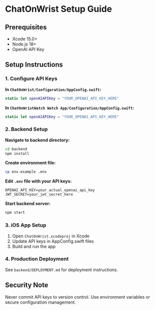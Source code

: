 # ChatOnWrist Setup Guide

## Prerequisites
- Xcode 15.0+
- Node.js 18+
- OpenAI API Key

## Setup Instructions

### 1. Configure API Keys

**In `ChatOnWrist/Configuration/AppConfig.swift`:**
```swift
static let openAIAPIKey = "YOUR_OPENAI_API_KEY_HERE"
```

**In `ChatOnWristWatch Watch App/Configuration/AppConfig.swift`:**
```swift
static let openAIAPIKey = "YOUR_OPENAI_API_KEY_HERE"
```

### 2. Backend Setup

**Navigate to backend directory:**
```bash
cd backend
npm install
```

**Create environment file:**
```bash
cp env.example .env
```

**Edit `.env` file with your API keys:**
```
OPENAI_API_KEY=your_actual_openai_api_key
JWT_SECRET=your_jwt_secret_here
```

**Start backend server:**
```bash
npm start
```

### 3. iOS App Setup

1. Open `ChatOnWrist.xcodeproj` in Xcode
2. Update API keys in AppConfig.swift files
3. Build and run the app

### 4. Production Deployment

See `backend/DEPLOYMENT.md` for deployment instructions.

## Security Note

Never commit API keys to version control. Use environment variables or secure configuration management.
